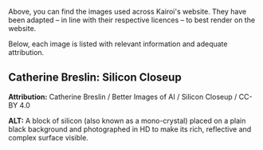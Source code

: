 Above, you can find the images used across Kairoi's website. They have been adapted – in line with their respective licences – to best render on the website.

Below, each image is listed with relevant information and adequate attribution.

## Catherine Breslin: Silicon Closeup
**Attribution:** Catherine Breslin / Better Images of AI / Silicon Closeup / CC-BY 4.0

**ALT:** A block of silicon (also known as a mono-crystal) placed on a plain black background and photographed in HD to make its rich, reflective and complex surface visible.
